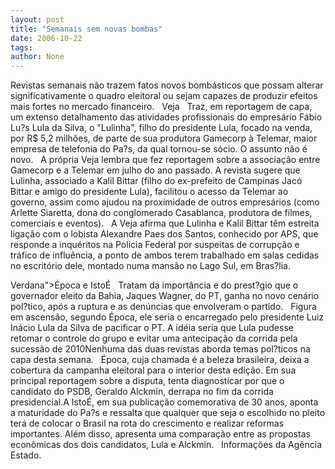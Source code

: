 ```yaml
---
layout: post
title: "Semanais sem novas bombas"
date: 2006-10-22
tags: 
author: None
---
```

Revistas semanais não trazem fatos novos bombásticos que possam alterar significativamente o quadro eleitoral ou sejam capazes de produzir efeitos mais fortes no mercado financeiro.
&nbsp;
Veja 
&nbsp;
Traz, em reportagem de capa, um extenso detalhamento das atividades profissionais do empresário Fábio Lu?s Lula da Silva, o \"Lulinha\", filho do presidente Lula, focado na venda, por R$ 5,2 milhões, de parte de sua produtora Gamecorp à Telemar, maior empresa de telefonia do Pa?s, da qual tornou-se sócio. O assunto não é novo. 
&nbsp;
A própria Veja lembra que fez reportagem sobre a associação entre Gamecorp e a Telemar em julho do ano passado. A revista sugere que Lulinha, associado a Kalil Bittar (filho do ex-prefeito de Campinas Jacó Bittar e amigo do presidente Lula), facilitou o acesso da Telemar ao governo, assim como ajudou na proximidade de outros empresários (como Arlette Siaretta, dona do conglomerado Casablanca, produtora de filmes, comerciais e eventos). 
&nbsp;
A Veja afirma que Lulinha e Kalil Bittar têm estreita ligação com o lobista Alexandre Paes dos Santos, conhecido por APS, que responde a inquéritos na Policia Federal por suspeitas de corrupção e tráfico de influência, a ponto de ambos terem trabalhado em salas cedidas no escritório dele, montado numa mansão no Lago Sul, em Bras?lia.

 Verdana\">Época e IstoÉ 
&nbsp;
Tratam da importância e do prest?gio que o governador eleito da Bahia, Jaques Wagner, do PT, ganha no novo cenário pol?tico, após a ruptura e as denúncias que envolveram o partido. 
&nbsp;
Figura em ascensão, segundo Época, ele seria o encarregado pelo presidente Luiz Inácio Lula da Silva de pacificar o PT. A idéia seria que Lula pudesse retomar o controle do grupo e evitar uma antecipação da corrida pela sucessão de 2010Nenhuma das duas revistas aborda temas pol?ticos na capa desta semana. 
&nbsp;
Época, cuja chamada é a beleza brasileira, deixa a cobertura da campanha eleitoral para o interior desta edição. Em sua principal reportagem sobre a disputa, tenta diagnosticar por que o candidato do PSDB, Geraldo Alckmin, derrapa no fim da corrida presidencial.A IstoÉ, em sua publicação comemorativa de 30 anos, aponta a maturidade do Pa?s e ressalta que qualquer que seja o escolhido no pleito terá de colocar o Brasil na rota do crescimento e realizar reformas importantes. Além disso, apresenta uma comparação entre as propostas econômicas dos dois candidatos, Lula e Alckmin.
&nbsp;
Informações da Agência Estado.  